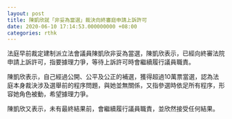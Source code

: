 ```yaml
---
layout: post
title: 陳凱欣就「非妥為當選」裁決向終審庭申請上訴許可
date: 2020-06-10 17:14:53.000000000 +08:00
categories: rthk
---
```


法庭早前裁定建制派立法會議員陳凱欣非妥為當選，陳凱欣表示，已經向終審法院申請上訴許可，指要據理力爭，等待上訴許可時會繼續履行議員職責。

陳凱欣表示，自己經過公開、公平及公正的補選，獲得超過10萬票當選，認為法庭本身裁決涉及選舉前的程序問題，與她並無關係，又指參選時依足所有程序，形容她角色被動，希望據理力爭。

陳凱欣又表示，未有最終結果前，會繼續履行議員職責，並欣然接受任何結果。
